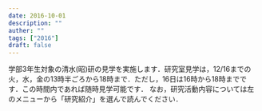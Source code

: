 ```yaml
---
date: 2016-10-01
description: ""
auther: ""
tags: ["2016"]
draft: false
---
```

学部3年生対象の清水(昭)研の見学を実施します．研究室見学は，12/16までの火，水，金の13時半ごろから18時まで．ただし，16日は16時から18時までです．この時間内であれば随時見学可能です．
なお，研究活動内容については左のメニューから「研究紹介」を選んで読んでください．
<!--more-->
